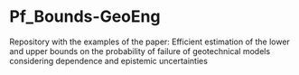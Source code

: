# Pf_Bounds-GeoEng
Repository with the examples of the paper: Efficient estimation of the lower and upper bounds on the probability of failure of geotechnical models considering dependence and epistemic uncertainties
